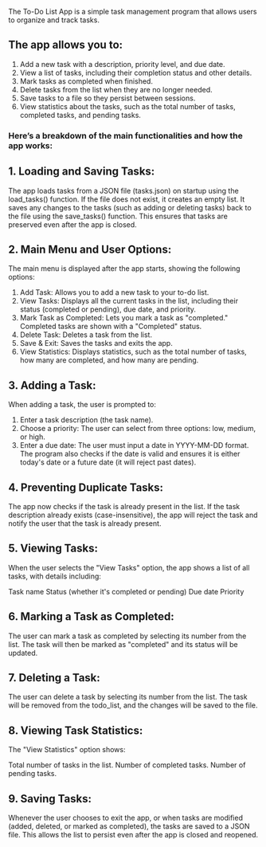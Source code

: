 The To-Do List App is a simple task management program that allows users to organize and track tasks. 

## The app allows you to:

1. Add a new task with a description, priority level, and due date.
2. View a list of tasks, including their completion status and other details.
3. Mark tasks as completed when finished.
4. Delete tasks from the list when they are no longer needed.
5. Save tasks to a file so they persist between sessions.
6. View statistics about the tasks, such as the total number of tasks, completed tasks, and pending tasks.

### Here’s a breakdown of the main functionalities and how the app works:

## 1. Loading and Saving Tasks:
   
The app loads tasks from a JSON file (tasks.json) on startup using the load_tasks() function. If the file does not exist, it creates an empty list.
It saves any changes to the tasks (such as adding or deleting tasks) back to the file using the save_tasks() function. This ensures that tasks are preserved even after the app is closed.

## 2. Main Menu and User Options:

The main menu is displayed after the app starts, showing the following options:

1. Add Task: Allows you to add a new task to your to-do list.
2. View Tasks: Displays all the current tasks in the list, including their status (completed or pending), due date, and priority.
3. Mark Task as Completed: Lets you mark a task as "completed." Completed tasks are shown with a "Completed" status.
4. Delete Task: Deletes a task from the list.
5. Save & Exit: Saves the tasks and exits the app.
6. View Statistics: Displays statistics, such as the total number of tasks, how many are completed, and how many are pending.

## 3. Adding a Task:

When adding a task, the user is prompted to:

1. Enter a task description (the task name).
2. Choose a priority: The user can select from three options: low, medium, or high.
3. Enter a due date: The user must input a date in YYYY-MM-DD format. The program also checks if the date is valid and ensures it is either today's date or a future date (it will reject past dates).

## 4. Preventing Duplicate Tasks:

The app now checks if the task is already present in the list. If the task description already exists (case-insensitive), the app will reject the task and notify the user that the task is already present.

## 5. Viewing Tasks:

When the user selects the "View Tasks" option, the app shows a list of all tasks, with details including:

Task name
Status (whether it's completed or pending)
Due date
Priority

## 6. Marking a Task as Completed:

The user can mark a task as completed by selecting its number from the list. The task will then be marked as "completed" and its status will be updated.

## 7. Deleting a Task:

The user can delete a task by selecting its number from the list. The task will be removed from the todo_list, and the changes will be saved to the file.

## 8. Viewing Task Statistics:

The "View Statistics" option shows:

Total number of tasks in the list.
Number of completed tasks.
Number of pending tasks.

## 9. Saving Tasks:
Whenever the user chooses to exit the app, or when tasks are modified (added, deleted, or marked as completed), the tasks are saved to a JSON file. This allows the list to persist even after the app is closed and reopened.
